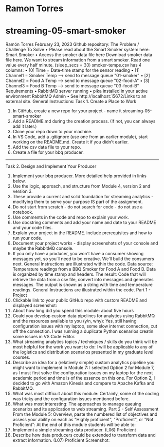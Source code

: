 # Ramon Torres
# streaming-05-smart-smoker
Ramón Torres
February 23, 2023
Github repository:
The Problem / Challenge To Solve
•	Please read about the Smart Smoker system here: Smart Smoker
•	Access the smoker data file here Download smoker data file here.
We want to stream information from a smart smoker. Read one value every half minute. (sleep_secs = 30)
smoker-temps.csv has 4 columns:
•	[0] Time = Date-time stamp for the sensor reading
•	[1] Channel1 = Smoker Temp --> send to message queue "01-smoker"
•	[2] Channel2 = Food A Temp --> send to message queue "02-food-A"
•	[3] Channel3 = Food B Temp --> send to message queue "03-food-B"
Requirements
•	RabbitMQ server running
•	pika installed in your active environment
RabbitMQ Admin
•	See http://localhost:15672/Links to an external site.
General Instructions:
Task 1. Create a Place to Work
1.	In GitHub, create a new repo for your project - name it streaming-05-smart-smoker
2.	Add a README.md during the creation process. (If not, you can always add it later.)
3.	Clone your repo down to your machine. 
4.	In VS Code, add a .gitignore (use one from an earlier module), start working on the README.md. Create it if you didn't earlier.
5.	Add the csv data file to your repo. 
6.	Create a file for your bbq producer.
________________________________________
Task 2. Design and Implement Your Producer
1.	Implement your bbq producer. More detailed help provided in links below. 
2.	Use the logic, approach, and structure from Module 4, version 2 and version 3.
3.	These provide a current and solid foundation for streaming analytics - modifying them to serve your purpose IS part of the assignment.
4.	Do not start from scratch - do not search for code - do not use a notebook.
5.	Use comments in the code and repo to explain your work. 
6.	Use docstring comments and add your name and date to your README and your code files. 
7.	Explain your project in the README. Include prerequisites and how to run your code. 
8.	Document your project works - display screenshots of your console and maybe the RabbitMQ console. 
9.	If you only have a producer, you won't have a consumer showing messages yet, so you'll need to be creative. We'll build the consumers next.
General Instructions are illustrated within the code.
Data source:  Temperature readings from a BBQ Smoker for Food A and Food B. Data is organized by time stamp and headers.
The result:  Code that will retrieve the data from a csv file, convert into messages and generates messages.  The output is shown as a string with time and temperature readings.
General Instructions are illustrated within the code.
Part 1 - Project 
1.	Clickable link to your public GitHub repo with custom README and displayed screenshot: 
2.	About how long did you spend this module:  about five hours
3.	Could you develop custom data pipelines for analytics using RabbitMQ and the resources available to you (y/n, why): Yes, still having configuration issues with my laptop, some slow internet connection, cut off the connection.  I was running a duplicate Python scenarios creatin some issues in VS Code Editor.
4.	What streaming analytics topics / techniques / skills do you think will be most helpful for the work you want to do: I will be applicable to any of the logistics and distribution scenarios presented in my graduate level courses.
5.	Describe an idea for a (relatively simple) custom analytics pipeline you might want to implement in Module 7:  I selected Option 2 for Module 7, as I must first solve the configuration issues on my laptop for the next academic period and time is of the essence on this one.  For Option 2, I decided to go with Amazon Kinesis and compare to Apache Kafka and RabbitMQ.  
6.	What was most difficult about this module:  Certainly, some of the coding was tricky and the configuration issues mentioned before. 
7.	What was most interesting: The approaches to manage queuing scenarios and its application to web streaming. 
Part 2 - Self Assessment
From the Module 5: Overview, paste the numbered list of objectives and assess your ability on each as "Highly proficient", "Proficient", or "Not Proficient":
At the end of this module students will be able to:
1.	Implement a simple streaming data producer. (L06) Proficient
2.	Describe how data producers could be extended to transform data and extract information. (L07)   Proficient
Screenshot:
